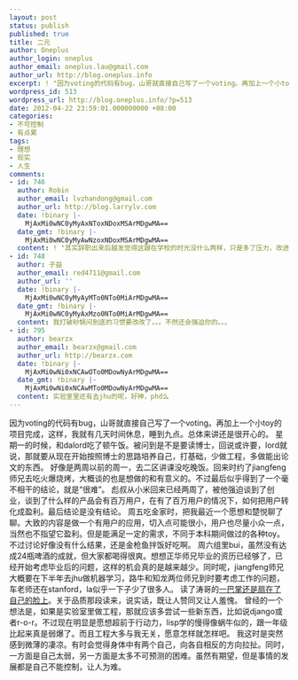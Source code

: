 ```yaml
---
layout: post
status: publish
published: true
title: 二元
author: Oneplus
author_login: oneplus
author_email: oneplus.lau@gmail.com
author_url: http://blog.oneplus.info
excerpt: ! "因为voting的代码有bug，山哥就直接自己写了一个voting。再加上一个小toy的项目完成，这样，我就有几天时间休息，睡到九点。总体来讲还是很开心的。\r\n星期一的时候，和dalord吃了顿午饭。被问到是不是要读博士，回说或许要，lord就说，那就要从现在开始按照博士的思路培养自己，打基础，少做工程，多做能出论文的东西。\r\n"
wordpress_id: 513
wordpress_url: http://blog.oneplus.info/?p=513
date: 2012-04-22 23:59:01.000000000 +08:00
categories:
- 不可控制
- 有点累
tags:
- 理想
- 现实
- 人生
comments:
- id: 746
  author: Robin
  author_email: lvzhandong@gmail.com
  author_url: http://blog.larrylv.com
  date: !binary |-
    MjAxMi0wNC0yMyAxNToxNDoxMSArMDgwMA==
  date_gmt: !binary |-
    MjAxMi0wNC0yMyAwNzoxNDoxMSArMDgwMA==
  content: ! "其实辞职出来后越发觉得这跟在学校的时光没什么两样，只是多了压力，改进了拖延症，增强了执行力。\r\n\r\n珍惜在学校的时光，可以做很多事情，让自己变得强大，业余时间做出有意思的产品，etc。"
- id: 748
  author: 子益
  author_email: red4711@gmail.com
  author_url: ''
  date: !binary |-
    MjAxMi0wNC0yMyAyMTo0NTo0MiArMDgwMA==
  date_gmt: !binary |-
    MjAxMi0wNC0yMyAxMzo0NTo0MiArMDgwMA==
  content: 我打破砂锅问到底的习惯要改改了。。。不然还会强迫你的。。。
- id: 795
  author: bearzx
  author_email: bearzx@gmail.com
  author_url: http://bearzx.com
  date: !binary |-
    MjAxMi0wNi0xNCAwOTo0MDowNyArMDgwMA==
  date_gmt: !binary |-
    MjAxMi0wNi0xNCAwMTo0MDowNyArMDgwMA==
  content: 实验室里还有去jhu的呢，好神，phd么
---
```

因为voting的代码有bug，山哥就直接自己写了一个voting。再加上一个小toy的项目完成，这样，我就有几天时间休息，睡到九点。总体来讲还是很开心的。
星期一的时候，和dalord吃了顿午饭。被问到是不是要读博士，回说或许要，lord就说，那就要从现在开始按照博士的思路培养自己，打基础，少做工程，多做能出论文的东西。
<a id="more"></a><a id="more-513"></a>
好像是两周以前的周一，去二区讲课没吃晚饭。回来时约了jiangfeng师兄去吃火爆烧烤，大概谈的也是想做的和有意义的。不过最后似乎得到了一个毫不相干的结论，就是“很难”。
彪叔从小米回来已经两周了，被他强迫谈到了创业，谈到了什么样的产品会有百万用户，在有了百万用户的情况下，如何把用户转化成盈利。最后结论是没有结论。
周五吃金家时，把我最近一个愿想和楚悦聊了聊。大致的内容是做一个有用户的应用，切入点可能很小，用户也尽量小众一点，当然也不指望它盈利。但是能满足一定的需求，不同于本科期间做过的各种toy。不过讨论好像没有什么结果，还是金枪鱼拌饭好吃啊。
周六组里bui，虽然没有达成24瓶啤酒的成就，但大家都喝得很爽。想想正华师兄毕业的资历已经够了，已经开始考虑毕业后的问题，这样的机会真的是越来越少。同时呢，jiangfeng师兄大概要在下半年去jhu做机器学习，路牛和知龙两位师兄到时要考虑工作的问题，车老师还在stanford，la似乎一下子少了很多人。
读了涛哥的<a href="http://www.darkgt.com/?p=123">一巴掌还是扇在了自己的脸上</a>。关于品质那段读来，说实话，既让人赞同又让人羞愧。
曾经的一个想法是，如果是实验室里做工程，那就应该多尝试一些新东西，比如说django或者r-o-r。不过现在明显是愿想超前于行动力，lisp学的慢得像蜗牛似的，跟一年级比起来真是弱爆了。而且工程大多与我无关，愿意怎样就怎样吧。
我这时是突然感到微薄的凄凉。有时会觉得身体中有两个自己，向各自相反的方向拉扯。同时，一方面是自己太弱，另一方面是太多不可预测的困难。虽然有期望，但是事情的发展都是自己不能控制，让人为难。
